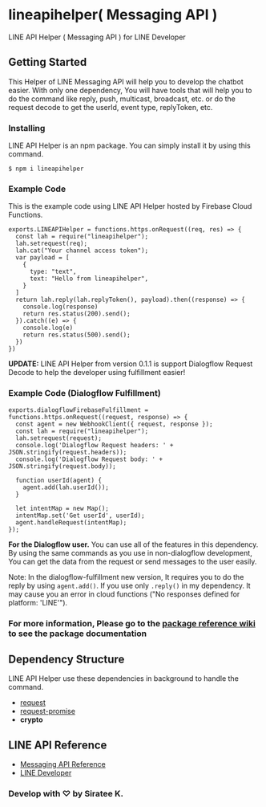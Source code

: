 # lineapihelper( Messaging API )

LINE API Helper ( Messaging API ) for LINE Developer

## Getting Started

This Helper of LINE Messaging API will help you to develop the chatbot easier. With only one dependency, You will have tools that will help you to do the command like reply, push, multicast, broadcast, etc. or do the request decode to get the userId, event type, replyToken, etc.

### Installing

LINE API Helper is an npm package. You can simply install it by using this command.

```
$ npm i lineapihelper
```

### Example Code

This is the example code using LINE API Helper hosted by Firebase Cloud Functions.

```
exports.LINEAPIHelper = functions.https.onRequest((req, res) => {
  const lah = require("lineapihelper");
  lah.setrequest(req);
  lah.cat("Your channel access token");
  var payload = [
    {
      type: "text",
      text: "Hello from lineapihelper",
    }
  ]
  return lah.reply(lah.replyToken(), payload).then((response) => {
    console.log(response)
    return res.status(200).send();
  }).catch((e) => {
    console.log(e)
    return res.status(500).send();
  })
})
```

**UPDATE:** LINE API Helper from version 0.1.1 is support Dialogflow Request Decode to help the developer using fulfillment easier!

### Example Code (Dialogflow Fulfillment)

```
exports.dialogflowFirebaseFulfillment = functions.https.onRequest((request, response) => {
  const agent = new WebhookClient({ request, response });
  const lah = require("lineapihelper");
  lah.setrequest(request);
  console.log('Dialogflow Request headers: ' + JSON.stringify(request.headers));
  console.log('Dialogflow Request body: ' + JSON.stringify(request.body));

  function userId(agent) {
    agent.add(lah.userId());
  }

  let intentMap = new Map();
  intentMap.set('Get userId', userId);
  agent.handleRequest(intentMap);
});

```

**For the Dialogflow user.** You can use all of the features in this dependency. By using the same commands as you use in non-dialogflow development, You can get the data from the request or send messages to the user easily.

Note: In the dialogflow-fulfillment new version, It requires you to do the reply by using `agent.add()`. If you use only `.reply()` in my dependency. It may cause you an error in cloud functions ("No responses defined for platform: 'LINE'").

### For more information, Please go to the [package reference wiki](https://github.com/sirateek/lineapihelper/wiki/Package-Reference) to see the package documentation

## Dependency Structure

LINE API Helper use these dependencies in background to handle the command.

- [request](https://www.npmjs.com/package/request)
- [request-promise](https://www.npmjs.com/package/request-promise)
- **crypto**

## LINE API Reference

- [Messaging API Reference](https://developers.line.biz/en/reference/messaging-api/)
- [LINE Developer](https://developers.line.biz)

### Develop with ♡ by Siratee K.

